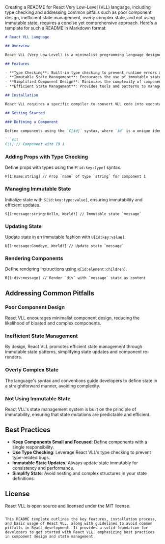 Creating a README for React Very Low-Level (VLL) language, including type checking and addressing common pitfalls such as poor component design, inefficient state management, overly complex state, and not using immutable state, requires a concise yet comprehensive approach. Here's a template for such a README in Markdown format:

```markdown
# React VLL Language

## Overview

React VLL (Very Low-Level) is a minimalist programming language designed to streamline the development of React applications at a low level. It focuses on efficient component design, state management, and type checking to overcome common React development pitfalls.

## Features

- **Type Checking**: Built-in type checking to prevent runtime errors and enforce data integrity.
- **Immutable State Management**: Encourages the use of immutable state to ensure predictability and optimize performance.
- **Simplified Component Design**: Minimizes the complexity of component structures.
- **Efficient State Management**: Provides tools and patterns to manage state efficiently, avoiding overly complex or inefficient state structures.

## Installation

React VLL requires a specific compiler to convert VLL code into executable React code. Installation instructions will be provided once the compiler is available.

## Getting Started

### Defining a Component

Define components using the `C[id]` syntax, where `id` is a unique identifier for the component.

```vll
C[1] // Component with ID 1
```

### Adding Props with Type Checking

Define props with types using the `P[id:key:type]` syntax.

```vll
P[1:name:string] // Prop `name` of type `string` for component 1
```

### Managing Immutable State

Initialize state with `S[id:key:type:value]`, ensuring immutability and efficient updates.

```vll
S[1:message:string:Hello, World!] // Immutable state `message`
```

### Updating State

Update state in an immutable fashion with `U[id:key:value]`.

```vll
U[1:message:Goodbye, World!] // Update state `message`
```

### Rendering Components

Define rendering instructions using `R[id:element:children]`.

```vll
R[1:div:message] // Render `div` with `message` state as content
```

## Addressing Common Pitfalls

### Poor Component Design

React VLL encourages minimalist component design, reducing the likelihood of bloated and complex components.

### Inefficient State Management

By design, React VLL promotes efficient state management through immutable state patterns, simplifying state updates and component re-renders.

### Overly Complex State

The language's syntax and conventions guide developers to define state in a straightforward manner, avoiding complexity.

### Not Using Immutable State

React VLL's state management system is built on the principle of immutability, ensuring that state mutations are predictable and efficient.

## Best Practices

- **Keep Components Small and Focused**: Define components with a single responsibility.
- **Use Type Checking**: Leverage React VLL's type checking to prevent type-related bugs.
- **Immutable State Updates**: Always update state immutably for consistency and performance.
- **Simplify State**: Avoid nesting and complex structures in your state definitions.

## License

React VLL is open source and licensed under the MIT license.
```

This README template outlines the key features, installation process, and basic usage of React VLL, along with guidelines to avoid common pitfalls in React development. It provides a solid foundation for developers to get started with React VLL, emphasizing best practices in component design and state management.
